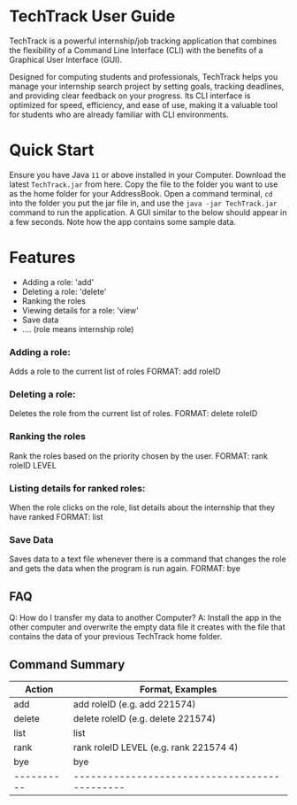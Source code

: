 # TechTrack User Guide

TechTrack is a powerful internship/job tracking application that combines the flexibility of a Command Line Interface (CLI) with the benefits of a Graphical User Interface (GUI).

Designed for computing students and professionals, TechTrack helps you manage your internship search project by setting goals, tracking deadlines, and providing clear feedback on your progress. Its CLI interface is optimized for speed, efficiency, and ease of use, making it a valuable tool for students who are already familiar with CLI environments.

# Quick Start
Ensure you have Java `11` or above installed in your Computer.
Download the latest `TechTrack.jar` from here.
Copy the file to the folder you want to use as the home folder for your AddressBook.
Open a command terminal, `cd` into the folder you put the jar file in, and use the `java -jar TechTrack.jar` command to run the application.
A GUI similar to the below should appear in a few seconds. Note how the app contains some sample data.


# Features
- Adding a role: 'add'
- Deleting a role: 'delete'
- Ranking the roles
- Viewing details for a role: 'view'
- Save data
- ....
  (role means internship role)


### Adding a role:
Adds a role to the current list of roles
FORMAT: add roleID

### Deleting a role:
Deletes the role from the current list of roles.
FORMAT: delete roleID

### Ranking the roles
Rank the roles based on the priority chosen by the user.
FORMAT: rank roleID LEVEL

### Listing details for ranked roles:
When the role clicks on the role, list details about the internship that they have ranked
FORMAT: list

### Save Data
Saves data to a text file whenever there is a command that changes the role and gets the data when the program is run again.
FORMAT: bye

## FAQ
Q: How do I transfer my data to another Computer?
A: Install the app in the other computer and overwrite the empty data file it creates with the file that contains the data of your previous TechTrack home folder.


## Command Summary

| Action   | Format, Examples                            |
|----------|---------------------------------------------|
| add      |add roleID (e.g. add 221574)                 |
| delete   |delete roleID (e.g. delete 221574)           |
| list     |list                                         |
| rank     |rank roleID LEVEL (e.g. rank 221574 4)       |
| bye      |bye                                          |
|----------|---------------------------------------------|
